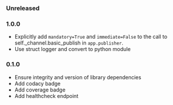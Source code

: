 ### Unreleased

### 1.0.0
  - Explicitly add `mandatory=True` and `immediate=False` to the call to self._channel.basic_publish in `app.publisher`.
  - Use struct logger and convert to python module

### 0.1.0
  - Ensure integrity and version of library dependencies
  - Add codacy badge
  - Add coverage badge
  - Add healthcheck endpoint
